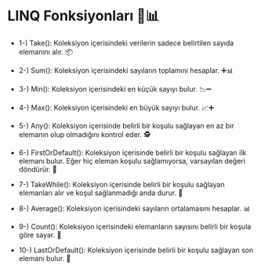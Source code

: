 # LINQ Fonksiyonları 🚀📊

* 1-) Take(): Koleksiyon içerisindeki verilerin sadece belirtilen sayıda elemanını alır. 📦

* 2-) Sum(): Koleksiyon içerisindeki sayıların toplamını hesaplar. ➕📊
  
* 3-) Min(): Koleksiyon içerisindeki en küçük sayıyı bulur. 📉➖

* 4-) Max(): Koleksiyon içerisindeki en büyük sayıyı bulur. 📈➕
    
* 5-) Any(): Koleksiyon içerisinde belirli bir koşulu sağlayan en az bir elemanın olup olmadığını kontrol eder. 🕵️

* 6-) FirstOrDefault(): Koleksiyon içerisinde belirli bir koşulu sağlayan ilk elemanı bulur. Eğer hiç eleman koşulu sağlamıyorsa, varsayılan değeri döndürür. 🧐

* 7-) TakeWhile(): Koleksiyon içerisinde belirli bir koşulu sağlayan elemanları alır ve koşul sağlanmadığı anda durur. 🚦
  
* 8-) Average(): Koleksiyon içerisindeki sayıların ortalamasını hesaplar. 📊

* 9-) Count(): Koleksiyon içerisindeki elemanların sayısını belirli bir koşula göre sayar. 🔢

* 10-) LastOrDefault(): Koleksiyon içerisinde belirli bir koşulu sağlayan son elemanı bulur. 🏁




